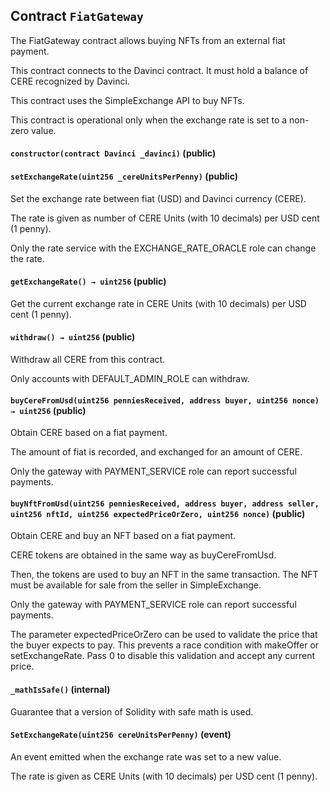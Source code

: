 ## Contract `FiatGateway`

The FiatGateway contract allows buying NFTs from an external fiat payment.

This contract connects to the Davinci contract.
It must hold a balance of CERE recognized by Davinci.

This contract uses the SimpleExchange API to buy NFTs.

This contract is operational only when the exchange rate is set to a non-zero value.




#### `constructor(contract Davinci _davinci)` (public)





#### `setExchangeRate(uint256 _cereUnitsPerPenny)` (public)

Set the exchange rate between fiat (USD) and Davinci currency (CERE).

The rate is given as number of CERE Units (with 10 decimals) per USD cent (1 penny).

Only the rate service with the EXCHANGE_RATE_ORACLE role can change the rate.



#### `getExchangeRate() → uint256` (public)

Get the current exchange rate in CERE Units (with 10 decimals) per USD cent (1 penny).



#### `withdraw() → uint256` (public)

Withdraw all CERE from this contract.

Only accounts with DEFAULT_ADMIN_ROLE can withdraw.



#### `buyCereFromUsd(uint256 penniesReceived, address buyer, uint256 nonce) → uint256` (public)

Obtain CERE based on a fiat payment.

The amount of fiat is recorded, and exchanged for an amount of CERE.

Only the gateway with PAYMENT_SERVICE role can report successful payments.



#### `buyNftFromUsd(uint256 penniesReceived, address buyer, address seller, uint256 nftId, uint256 expectedPriceOrZero, uint256 nonce)` (public)

Obtain CERE and buy an NFT based on a fiat payment.

CERE tokens are obtained in the same way as buyCereFromUsd.

Then, the tokens are used to buy an NFT in the same transaction. The NFT must be available for sale from the seller in SimpleExchange.

Only the gateway with PAYMENT_SERVICE role can report successful payments.

The parameter expectedPriceOrZero can be used to validate the price that the buyer expects to pay. This prevents
a race condition with makeOffer or setExchangeRate. Pass 0 to disable this validation and accept any current price.



#### `_mathIsSafe()` (internal)

Guarantee that a version of Solidity with safe math is used.




#### `SetExchangeRate(uint256 cereUnitsPerPenny)` (event)

An event emitted when the exchange rate was set to a new value.

The rate is given as CERE Units (with 10 decimals) per USD cent (1 penny).



